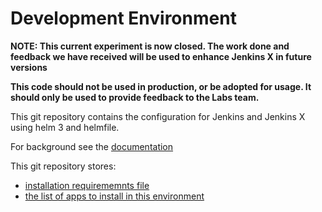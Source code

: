 # Development Environment 

**NOTE: This current experiment is now closed. The work done and feedback we have received will be used to enhance Jenkins X in future versions**

**This code should not be used in production, or be adopted for usage. It should only be used to provide feedback to the Labs team.**

This git repository contains the configuration for Jenkins and Jenkins X using helm 3 and helmfile.

For background see the [documentation](https://github.com/jenkins-x/enhancements/tree/master/proposals/2/docs)

This git repository stores:
 
 * [installation requirememnts file](jx-requirements.yml) 
 * [the list of apps to install in this environment](jx-apps.yml)
